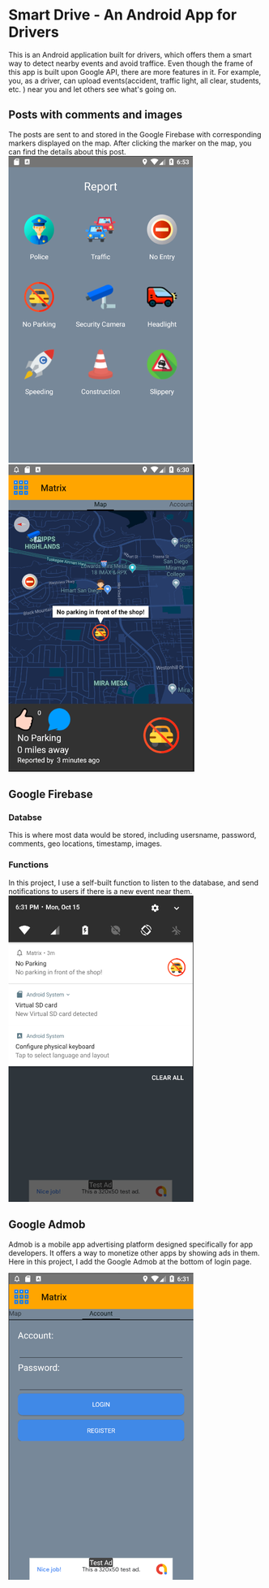# Smart Drive - An Android App for Drivers
This is an Android application built for drivers, which offers them a smart way to detect nearby events and avoid traffice.
Even though the frame of this app is built upon Google API, there are more features in it. For example, you, as a driver, can upload
events(accident, traffic light, all clear, students, etc. ) near you and let others see what's going on.

## Posts with comments and images
The posts are sent to and stored in the Google Firebase with corresponding markers displayed on the map. After clicking the marker on the map, you can find the details about this post.     
![image](https://github.com/seuygr/Matrix/blob/master/images/Report.png)
![image](https://github.com/seuygr/Matrix/blob/master/images/Posts%20and%20commends.png)   

## Google Firebase
### Databse
This is where most data would be stored, including usersname, password, comments, geo locations, timestamp, images. 
### Functions
In this project, I use a self-built function to listen to the database, and send notifications to users if there is a new event near them.  
![image](https://github.com/seuygr/Matrix/blob/master/images/Notifications.png)
## Google Admob
Admob is a mobile app advertising platform designed specifically for app developers. It offers a way to monetize other apps by showing ads in them. Here in this project, I add the Google Admob at the bottom of login page.   

![image](https://github.com/seuygr/Matrix/blob/master/images/login%20and%20ads.png)


